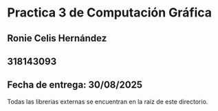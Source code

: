 # Practica 3 de Computación Gráfica
## Ronie Celis Hernández
## 318143093
## Fecha de entrega: 30/08/2025

Todas las librerias externas se encuentran en la raíz de este directorio.

